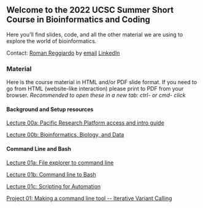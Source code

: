## Welcome to the 2022 UCSC Summer Short Course in Bioinformatics and Coding

Here you'll find slides, code, and all the other material we are using to explore the world of bioinformatics.

Contact: [Roman Reggiardo](https://rreggiar.github.io) by [email](mailto:rreggiar@ucsc.edu) [LinkedIn](https://www.linkedin.com/in/roman-reggiardo/) 

### Material

Here is the course material in HTML and/or PDF slide format.
If you need to go from HTML (website-like interaction) please print to PDF from your browser.
*Recommended to open these in a new tab: ctrl- or cmd- click*

#### Background and Setup resources

[Lecture 00a: Pacific Research Platform access and intro guide](slides/00_intro_and_background/00a_prp_resource.pdf)

[Lecture 00b: Bioinformatics, Biology, and Data](slides/00_intro_and_background/00b_bioinformatics_bio_data.html)

#### Command Line and Bash

[Lecture 01a: File explorer to command line](slides/01_command_line_and_bash/01a_file_explorer_to_cmdline.html)

[Lecture 01b: Command line to Bash](slides/01_command_line_and_bash/01b_commandline_to_bash.html)

[Lecture 01c: Scripting for Automation]()

[Project 01: Making a command line tool -- Iterative Variant Calling]()
